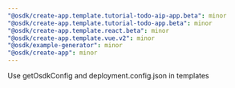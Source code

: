 ```yaml
---
"@osdk/create-app.template.tutorial-todo-aip-app.beta": minor
"@osdk/create-app.template.tutorial-todo-app.beta": minor
"@osdk/create-app.template.react.beta": minor
"@osdk/create-app.template.vue.v2": minor
"@osdk/example-generator": minor
"@osdk/create-app": minor
---
```


Use getOsdkConfig and deployment.config.json in templates
